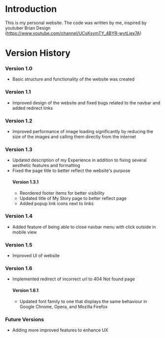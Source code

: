 # Introduction
This is my personal website. The code was written by me, inspired by youtuber Brian Design (https://www.youtube.com/channel/UCsKsymTY_4BYR-wytLjex7A)
# Version History
### Version 1.0
- Basic structure and functionality of the website was created
### Version 1.1
- Improved design of the website and fixed bugs related to the navbar and added redirect links 
### Version 1.2
- Improved performance of image loading significantly by reducing the size of the images and calling them directly from the internet
### Version 1.3
- Updated description of my Experience in addition to fixing several aesthetic features and formatting 
- Fixed the page title to better reflect the website's purpose 
  #### Version 1.3.1 
  - Reordered footer items for better visibility
  - Updated title of My Story page to better reflect page 
  - Added popup link icons next to links
### Version 1.4
- Added feature of being able to close navbar menu with click outside in mobile view
### Version 1.5
- Improved UI of website
### Version 1.6
- Implemented redirect of incorrect url to 404 Not found page
  #### Version 1.6.1
  - Updated font family to one that displays the same behaviour in Google Chrome, Opera, and Mozilla Firefox
### Future Versions
- Adding more improved features to enhance UX
